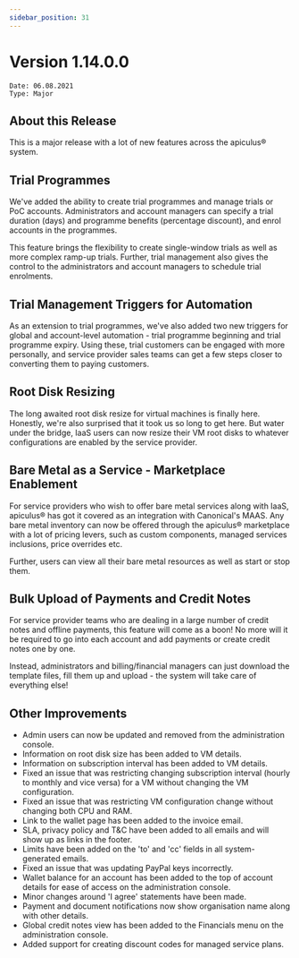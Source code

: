 ```yaml
---
sidebar_position: 31
---
```

# Version 1.14.0.0
```
Date: 06.08.2021
Type: Major
```

## About this Release

This is a major release with a lot of new features across the apiculus® system.

## Trial Programmes

We've added the ability to create trial programmes and manage trials or PoC accounts. Administrators and account managers can specify a trial duration (days) and programme benefits (percentage discount), and enrol accounts in the programmes.

This feature brings the flexibility to create single-window trials as well as more complex ramp-up trials. Further, trial management also gives the control to the administrators and account managers to schedule trial enrolments.

## Trial Management Triggers for Automation

As an extension to trial programmes, we've also added two new triggers for global and account-level automation - trial programme beginning and trial programme expiry. Using these, trial customers can be engaged with more personally, and service provider sales teams can get a few steps closer to converting them to paying customers.

## Root Disk Resizing

The long awaited root disk resize for virtual machines is finally here. Honestly, we're also surprised that it took us so long to get here. But water under the bridge, IaaS users can now resize their VM root disks to whatever configurations are enabled by the service provider.

## Bare Metal as a Service - Marketplace Enablement

For service providers who wish to offer bare metal services along with IaaS, apiculus® has got it covered as an integration with Canonical's MAAS. Any bare metal inventory can now be offered through the apiculus® marketplace with a lot of pricing levers, such as custom components, managed services inclusions, price overrides etc.

Further, users can view all their bare metal resources as well as start or stop them.

## Bulk Upload of Payments and Credit Notes

For service provider teams who are dealing in a large number of credit notes and offline payments, this feature will come as a boon! No more will it be required to go into each account and add payments or create credit notes one by one.

Instead, administrators and billing/financial managers can just download the template files, fill them up and upload - the system will take care of everything else!

## Other Improvements

- Admin users can now be updated and removed from the administration console.
- Information on root disk size has been added to VM details.
- Information on subscription interval has been added to VM details.
- Fixed an issue that was restricting changing subscription interval (hourly to monthly and vice versa) for a VM without changing the VM configuration.
- Fixed an issue that was restricting VM configuration change without changing both CPU and RAM.
- Link to the wallet page has been added to the invoice email.
- SLA, privacy policy and T&C have been added to all emails and will show up as links in the footer.
- Limits have been added on the 'to' and 'cc' fields in all system-generated emails.
- Fixed an issue that was updating PayPal keys incorrectly.
- Wallet balance for an account has been added to the top of account details for ease of access on the administration console.
- Minor changes around 'I agree' statements have been made.
- Payment and document notifications now show organisation name along with other details.
- Global credit notes view has been added to the Financials menu on the administration console.
- Added support for creating discount codes for managed service plans.